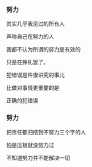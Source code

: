### 努力
其实几乎我见过的所有人

声称自己在努力的人

我都不认为所谓的努力是有效的

只是在挣扎罢了。

犯错误是件很讲究的事儿

比做对事情更重要的是

正确的犯错误

### 努力
把责任都归结到不努力三个字的人

怕是压根就没努力过

不知道努力并不能解决一切
